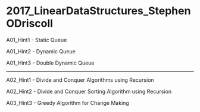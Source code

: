 # 2017_LinearDataStructures_StephenODriscoll

A01_Hint1 - Static Queue

A01_Hint2 - Dynamic Queue

A01_Hint3 - Double Dynamic Queue

---

A02_Hint1 - Divide and Conquer Algorithms using Recursion

A02_Hint2 - Divide and Conquer Sorting Algorithm using Recursion

A03_Hint3 - Greedy Algorithm for Change Making 
